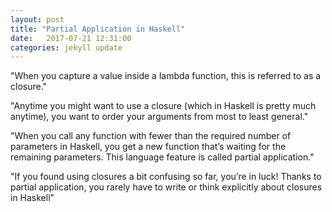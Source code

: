 ```yaml
---
layout: post
title: "Partial Application in Haskell"
date:   2017-07-21 12:31:00
categories: jekyll update
---
```


"When you capture a value inside a lambda function, this is referred to as a closure."

"Anytime you might want to use a closure (which in Haskell is pretty much anytime), you want to order your arguments from most to least general."

"When you call any function with fewer than the required number of parameters in Haskell, you get a new function that’s waiting for the remaining parameters. This language feature is called partial application."

"If you found using closures a bit confusing so far, you’re in luck! Thanks to partial application, you rarely have to write or think explicitly about closures in Haskell"